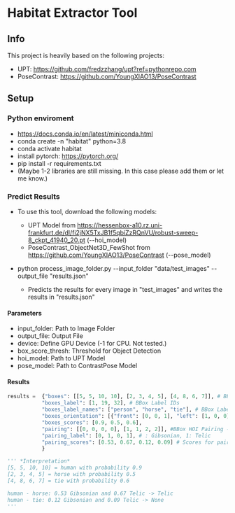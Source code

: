 # Habitat Extractor Tool
 
## Info
This project is heavily based on the following projects:
* UPT: https://github.com/fredzzhang/upt?ref=pythonrepo.com
* PoseContrast: https://github.com/YoungXIAO13/PoseContrast

## Setup

### Python enviroment
* https://docs.conda.io/en/latest/miniconda.html
* conda create -n "habitat" python=3.8
* conda activate habitat
* install pytorch: https://pytorch.org/
* pip install -r requirements.txt
* (Maybe 1-2 libraries are still missing. In this case please add them or let me know.)

### Predict Results
* To use this tool, download the following models:
  * UPT Model from https://hessenbox-a10.rz.uni-frankfurt.de/dl/fi2jNX5TxJB1f5qbiZzRQnVU/robust-sweep-8_ckpt_41940_20.pt  (--hoi_model)
  * PoseContrast_ObjectNet3D_FewShot from https://github.com/YoungXIAO13/PoseContrast (--pose_model)

* python process_image_folder.py --input_folder "data/test_images" --output_file "results.json"
  * Predicts the results for every image in "test_images" and writes the results in "results.json"
  
#### Parameters
* input_folder: Path to Image Folder
* output_file: Output File
* device: Define GPU Device (-1 for CPU. Not tested.)
* box_score_thresh: Threshold for Object Detection
* hoi_model: Path to UPT Model
* pose_model: Path to ContrastPose Model

#### Results

```python
results =  {"boxes": [[5, 5, 10, 10], [2, 3, 4, 5], [4, 8, 6, 7]], # BBoxes
           "boxes_label": [1, 19, 32], # BBox Label IDs
           "boxes_label_names": ["person", "horse", "tie"], # BBox Label Names
           "boxes_orientation": [{"front": [0, 0, 1], "left": [1, 0, 0], "up": [0, 1, 0]}, {...}, {...}], # BBox Object Orientations
           "boxes_scores": [0.9, 0.5, 0.6],
           "pairing": [[0, 0, 0, 0], [1, 1, 2, 2]], #BBox HOI Pairing -> Pairs = (0, 1) and (0, 2). In the first list are only human ids.
           "pairing_label": [0, 1, 0, 1], # : Gibsonian, 1: Telic
           "pairing_scores": [0.53, 0.67, 0.12, 0.09] # Scores for pairing_label
           }

''' *Interpretation*
[5, 5, 10, 10] = human with probability 0.9
[2, 3, 4, 5] = horse with probability 0.5
[4, 8, 6, 7] = tie with probability 0.6

human - horse: 0.53 Gibsonian and 0.67 Telic -> Telic
human - tie: 0.12 Gibsonian and 0.09 Telic -> None
'''
```